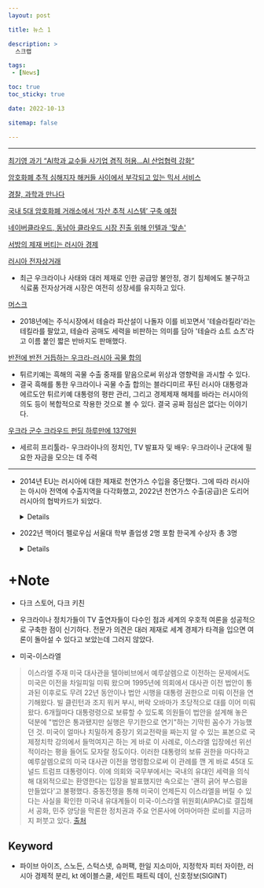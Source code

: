 ```yaml
---
layout: post

title: 뉴스 1

description: >
  스크랩

tags:
 - [News]

toc: true
toc_sticky: true

date: 2022-10-13

sitemap: false

---
```

---

[최기영 과기 “AI학과 교수들 사기업 겸직 허용…AI 산업협력 강화”](https://www.donga.com/news/article/all/20191101/98168255/1)

[암호화폐 추적 심해지자 해커들 사이에서 부각되고 있는 믹서 서비스](https://www.boannews.com/media/view.asp?idx=102535)

[경찰, 과학과 만나다](https://biz.chosun.com/topics/topics_social/2021/10/26/3RRMXX5SUBD4RLMH77JRWBBUGQ/)

[국내 5대 암호화폐 거래소에서 ‘자산 추적 시스템’ 구축 예정](http://coinpannews.com/asset-tracking-system-to-be-built-in-koreas-five-major-currency-exchanges/)

[네이버클라우드, 동남아 클라우드 시장 진출 위해 인텔과 '맞손'](https://www.bigkinds.or.kr/v2/news/newsDetailView.do?newsId=01100701.20221013090137001)

[서방의 제재 버티는 러시아 경제](https://builder.hufs.ac.kr/user/indexSub.action?codyMenuSeq=74907182&siteId=ruscis&menuType=T&uId=3&sortChar=A&menuFrame=left&linkUrl=3_1.html&mainFrame=right&dum=dum&boardId=111610651&page=1&command=view&boardSeq=162807972)

[러시아 전자상거래](https://dream.kotra.or.kr/kotranews/cms/news/actionKotraBoardDetail.do?pageNo=2&pagePerCnt=10&SITE_NO=3&MENU_ID=170&CONTENTS_NO=1&bbsGbn=01&bbsSn=243%2C403%2C257%2C254&pNttSn=196447&recordCountPerPage=10&viewType=&pStartDt=&pEndDt=&sSearchVal=&pRegnCd=03&pNatCd=&pKbcCd=&pIndustCd=&pHsCode=&pHsCodeNm=&pHsCdType=&sSearchVal=)
- 최근 우크라이나 사태와 대러 제재로 인한 공급망 불안정, 경기 침체에도 불구하고 식료품 전자상거래 시장은 여전히 성장세를 유지하고 있다. 


[머스크](https://www.yna.co.kr/view/AKR20221013004700075?section=international/all&site=hot_news_view)
- 2018년에는 주식시장에서 테슬라 파산설이 나돌자 이를 비꼬면서 '테슬라킬라'라는 테킬라를 팔았고, 테슬라 공매도 세력을 비판하는 의미를 담아 '테슬라 쇼트 쇼츠'라고 이름 붙인 짧은 반바지도 판매했다.

[반전에 반전 거듭하는 우크라-러시아 곡물 합의](https://www.sisajournal.com/news/articleView.html?idxno=243142)
- 튀르키예는 흑해의 곡물 수출 중재를 맡음으로써 위상과 영향력을 과시할 수 있다.
- 결국 흑해를 통한 우크라이나 곡물 수출 합의는 블라디미르 푸틴 러시아 대통령과 에르도안 튀르키예 대통령의 평판 관리, 그리고 경제제재 해제를 바라는 러시아의 의도 등이 복합적으로 작용한 것으로 볼 수 있다. 결국 공짜 점심은 없다는 이야기다. 

[우크라 군수 크라우드 펀딩 하루만에 137억원](https://www.yna.co.kr/view/AKR20221013040400009?section=international/all&site=hot_news_view)
- 세르히 프리툴라- 우크라이나의 정치인, TV 발표자 및 배우: 우크라이나 군대에 필요한 자금을 모으는 데 주력

---

- 2014년 EU는 러시아에 대한 제재로 천연가스 수입을 중단했다. 그에 따라 러시아는 아시아 전역에 수출지역을 다각화했고, 2022년 천연가스 수출(공급)은 도리어 러시아의 협박카드가 되었다.
    <details markdown="1">

    >유럽연합(EU)은 지난 2014년 러시아의 우크라이나 분쟁 개입과 크림반도 병합 이후, 러시아에 대한 제재를 강화하고 있다. 러시아의 최대 천연가스 수출국은 EU이며, 러시아는 EU의 제재에 대응하여 천연가스 수출지역을 다각화하려고 하고 있다.

    >2014년 EU의 對 러시아 제재 이후, 에너지산업 의존도가 높은 러시아 경제에 러시아의 가장 중요한 수출시장인 EU에서의 제재와 EU 차원에서 진행된 러시아 에너지원에 대한 의존도 감축 정책

    >EU의 제재 이후, 러시아는 돌파구를 마련하기 위해서 중국과 에너지 협력을 강화하고 있다. 러시아의 북극권 천연가스 개발사업인 야말(Yamal) LNG 사업에서, EU 제재로 인해 야말 LNG 사업의 대주주인 노바텍의 자금조달 문제가 발생하였고, 이에 대한 돌파구로 노바텍은 중국개발은행과 중국수출입은행등으로부터 자금 조달 

    ~~동북아시아 국가들과 유럽시장 외에 천연가스 수출시장을 다변화해야 하는 러시아의 이해가 상호 부합하기 때문에 러시아와 동북아시아 국가들 간의 천연가스 협력~~

    ~~중국은 과거 중동 국가에 대한 에너지자원 의존 비중이 높았다. 그리고 중동에서 수입되는 원유와 천연가스는 말라카해협을 통과해서 중국으로 수송되었다. 그러나 말라카 해협이 미국 영향력 아래에 있는 지역이기 때문에 중국은 에너지 안보가 미국으로부터 위협받을 수 있는 상황을 극복하려고 하였다. 이러한 이유로 중국은 미얀마를 가로지르는 파이프라인(중국-미얀마 라인)을 건설하여, 2013년부터 중국은 미얀마를 거쳐서 오는 이 파이프라인을 통해 원유와 천연가스를 공급받기 시작~~ [출처](https://www.emerics.org:446/issueDetail.es?brdctsNo=262453&mid=a10200000000&&search_option=&search_keyword=&search_year=&search_month=&search_tagkeyword=&systemcode=04&search_region=&search_area=1&currentPage=9&pageCnt=10)

    >드미트리 페스코프 러시아 크렘린궁(대통령실) 대변인은 이날 “독일과 영국 등 서방이 대(對)러 제재를 해제할 때까지 노르트스트림-1을 폐쇄할 것”이라며 “다른 기술적 이유는 없으며 현 사태의 책임은 제재를 남발한 서방에 있다”고 밝혔다. [출처](https://www.hankyung.com/finance/article/2022090654721)
  </details>

- 2022년 맥아더 펠로우십 서울대 학부 졸업생 2명 포함 한국계 수상자 총 3명
    <details markdown="1">

    [10년 후 서울대의 위상은 어떻게 될까](https://www.donga.com/news/Opinion/article/all/20221011/115887407/1)

    [서울대 구성원 절반 이상 '향후 10년 위상 하락' 전망](https://www.mk.co.kr/news/society/view/2022/08/739052/)

    [맥아더 펠로우십](https://biz.chosun.com/science-chosun/science/2022/10/13/WOL5ZM4U75EEXOB6PMG4RHEVBM/?utm_source=naver&utm_medium=original&utm_campaign=biz)
    </details>


# +Note
- 다크 스토어, 다크 키친
- 우크라이나 정치가들이 TV 출연자들이 다수인 점과 세계의 우호적 여론을 성공적으로 구축한 점이 신기하다. 전문가 의견은 대러 제재로 세계 경제가 타격을 입으면 여론이 돌아설 수 있다고 보았는데 그러지 않았다.

- 미국-이스라엘
>이스라엘 주재 미국 대사관을 텔아비브에서 예루살렘으로 이전하는 문제에서도 미국은 이전을 차일피일 미뤄 왔으며 1995년에 의회에서 대사관 이전 법안이 통과된 이후로도 무려 22년 동안이나 법안 시행을 대통령 권한으로 미뤄 이전을 연기해왔다. 빌 클린턴과 조지 워커 부시, 버락 오바마가 초당적으로 대를 이어 미뤄왔다.
6개월마다 대통령령으로 보류할 수 있도록 의원들이 법안을 설계해 놓은 덕분에 "법안은 통과됐지만 실행은 무기한으로 연기"하는 기막힌 꼼수가 가능했던 것. 미국이 얼마나 치밀하게 중장기 외교전략을 짜는지 알 수 있는 표본으로 국제정치학 강의에서 들먹여지곤 하는 게 바로 이 사례로, 이스라엘 입장에선 위선적이라는 평을 들어도 모자랄 정도이다. 이러한 대통령의 보류 권한을 마다하고 예루살렘으로의 미국 대사관 이전을 명령함으로써 이 관례를 깬 게 바로 45대 도널드 트럼프 대통령이다. 이에 의회와 국무부에서는 국내의 유대인 세력을 의식해 대외적으로는 환영한다는 입장을 발표했지만 속으로는 '괜히 긁어 부스럼을 만들었다'고 불평했다.
>중동전쟁을 통해 미국이 언제든지 이스라엘을 버릴 수 있다는 사실을 확인한 미국내 유대계들이 미국-이스라엘 위원회(AIPAC)로 결집해서 공화, 민주 양당을 막론한 정치권과 주요 언론사에 어마어마한 로비를 지금까지 퍼붓고 있다. [출처](https://namu.wiki/w/%ED%8C%8C%EC%9D%B4%EB%B8%8C%20%EC%95%84%EC%9D%B4%EC%A6%88)

## Keyword
- 파이브 아이즈, 스노든, 스턱스넷, 슈퍼팩, 한일 지소미아, 지정학자 피터 자이한, 러시아 경제적 분리, kt 에이블스쿨, 세인트 패트릭 데이, 신호정보(SIGINT)
